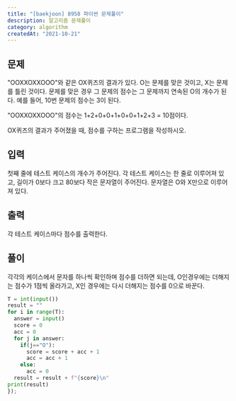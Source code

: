 ```yaml
---
title: "[baekjoon] 8958 파이썬 문제풀이"
description: 알고리즘 문제풀이
category: algorithm
createdAt: "2021-10-21"
---
```


## 문제

"OOXXOXXOOO"와 같은 OX퀴즈의 결과가 있다. O는 문제를 맞은 것이고, X는 문제를 틀린 것이다. 문제를 맞은 경우 그 문제의 점수는 그 문제까지 연속된 O의 개수가 된다. 예를 들어, 10번 문제의 점수는 3이 된다.

"OOXXOXXOOO"의 점수는 1+2+0+0+1+0+0+1+2+3 = 10점이다.

OX퀴즈의 결과가 주어졌을 때, 점수를 구하는 프로그램을 작성하시오.

## 입력

첫째 줄에 테스트 케이스의 개수가 주어진다. 각 테스트 케이스는 한 줄로 이루어져 있고, 길이가 0보다 크고 80보다 작은 문자열이 주어진다. 문자열은 O와 X만으로 이루어져 있다.

## 출력

각 테스트 케이스마다 점수를 출력한다.

## 풀이

각각의 케이스에서 문자를 하나씩 확인하며 점수를 더하면 되는데, O인경우에는 더해지는 점수가 1점씩 올라가고, X인 경우에는 다시 더해지는 점수를 0으로 바꾼다.

```python
T = int(input())
result = ""
for i in range(T):
  answer = input()
  score = 0
  acc = 0
  for j in answer:
    if(j=="O"):
      score = score + acc + 1
      acc = acc + 1
    else:
      acc = 0
  result = result + f"{score}\n"
print(result)
});
```
